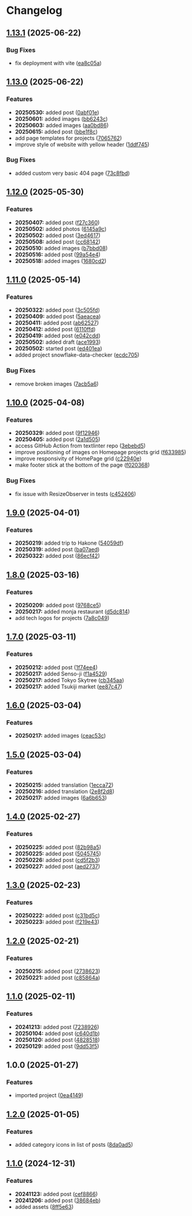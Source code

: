 # Changelog

## [1.13.1](https://github.com/samdouble/samdouble.github.io/compare/v1.13.0...v1.13.1) (2025-06-22)


### Bug Fixes

* fix deployment with vite ([ea8c05a](https://github.com/samdouble/samdouble.github.io/commit/ea8c05a696f715e1deaaae72427dba332e9cca48))

## [1.13.0](https://github.com/samdouble/samdouble.github.io/compare/v1.12.0...v1.13.0) (2025-06-22)


### Features

* **20250530:** added post ([0abf01e](https://github.com/samdouble/samdouble.github.io/commit/0abf01e076d959bd3c7045f7efac13760cea7fc4))
* **20250601:** added images ([bb6243c](https://github.com/samdouble/samdouble.github.io/commit/bb6243cc7a085850c3c3e9f43c5f9d26e081c0b0))
* **20250603:** added images ([aa0bd86](https://github.com/samdouble/samdouble.github.io/commit/aa0bd86836dff1a53ade77caa48865dcbaf4e3d0))
* **20250615:** added post ([bbe1f8c](https://github.com/samdouble/samdouble.github.io/commit/bbe1f8c8f3f9a1ec127bdbc8817d329f277f3b9b))
* add page templates for projects ([7065762](https://github.com/samdouble/samdouble.github.io/commit/7065762051aac12508c4cac99725f5ac86243720))
* improve style of website with yellow header ([1ddf745](https://github.com/samdouble/samdouble.github.io/commit/1ddf7456ca204a98b240d3e01303a3ff96fffe67))


### Bug Fixes

* added custom very basic 404 page ([73c8fbd](https://github.com/samdouble/samdouble.github.io/commit/73c8fbdf4744620d7b038e1c97182cf0a06e0611))

## [1.12.0](https://github.com/samdouble/samdouble.github.io/compare/v1.11.0...v1.12.0) (2025-05-30)


### Features

* **20250407:** added post ([f27c360](https://github.com/samdouble/samdouble.github.io/commit/f27c360be52bcbd811f8f6d14f22fabde834a85b))
* **20250502:** added photos ([6145a9c](https://github.com/samdouble/samdouble.github.io/commit/6145a9cac63e54d4a6ff3a2a8cd38ffa81b22044))
* **20250502:** added post ([3ed4617](https://github.com/samdouble/samdouble.github.io/commit/3ed4617a727e20049ef3bbf9139a2b94bea87c71))
* **20250508:** added post ([cc68142](https://github.com/samdouble/samdouble.github.io/commit/cc68142d72138dfbb9f4c5ec74a98fbba105cec6))
* **20250510:** added images ([b7bbd08](https://github.com/samdouble/samdouble.github.io/commit/b7bbd0815c300d120f16e80395964e4b57f00d3d))
* **20250516:** added post ([99a54e4](https://github.com/samdouble/samdouble.github.io/commit/99a54e42d3fa42cf3d44e8b1125a5539396fd42a))
* **20250518:** added images ([1680cd2](https://github.com/samdouble/samdouble.github.io/commit/1680cd298344aa932f2f20086769f9235e4f489d))

## [1.11.0](https://github.com/samdouble/samdouble.github.io/compare/v1.10.0...v1.11.0) (2025-05-14)


### Features

* **20250322:** added post ([3c505fd](https://github.com/samdouble/samdouble.github.io/commit/3c505fd01a4e2320ded8a6317f5d77d5f82efb98))
* **20250409:** added post ([5aeacea](https://github.com/samdouble/samdouble.github.io/commit/5aeaceadb7d4413dc2a89323fea695afaa2fb15e))
* **20250411:** added post ([ab62527](https://github.com/samdouble/samdouble.github.io/commit/ab62527aff384e94ee2e166a8fcf2a2b766c8b9c))
* **20250412:** added post ([6110ffd](https://github.com/samdouble/samdouble.github.io/commit/6110ffd02754813d6b14237019eba80c0a2c0055))
* **20250419:** added post ([e042cdd](https://github.com/samdouble/samdouble.github.io/commit/e042cddea22e50c20953d191fd77b4cfcd9b23ce))
* **20250502:** added draft ([ace1993](https://github.com/samdouble/samdouble.github.io/commit/ace1993e1c740f6f32efc006e6b9e80c012004ca))
* **20250502:** started post ([ed401ea](https://github.com/samdouble/samdouble.github.io/commit/ed401eacedb254943b3479ea180fcc6a9edda55d))
* added project snowflake-data-checker ([ecdc705](https://github.com/samdouble/samdouble.github.io/commit/ecdc7054e77c8181f554ec6cb8d4115d2abe669d))


### Bug Fixes

* remove broken images ([7acb5a6](https://github.com/samdouble/samdouble.github.io/commit/7acb5a6b477d9880c2169626c99c3395b5bfa9c7))

## [1.10.0](https://github.com/samdouble/samdouble.github.io/compare/v1.9.0...v1.10.0) (2025-04-08)


### Features

* **20250329:** added post ([9f12946](https://github.com/samdouble/samdouble.github.io/commit/9f12946a79b7f8b55db9c7fb74cbe41c3802aca9))
* **20250405:** added post ([2a1d505](https://github.com/samdouble/samdouble.github.io/commit/2a1d5058c5dbdefa3527c625169ac76c291f769b))
* access GitHub Action from textlinter repo ([3ebebd5](https://github.com/samdouble/samdouble.github.io/commit/3ebebd5b67d978ac2265a93da6c5147caa47056e))
* improve positioning of images on Homepage projects grid ([f633985](https://github.com/samdouble/samdouble.github.io/commit/f633985bcce12bc6995e17f605af9beffc5338a4))
* improve responsivity of HomePage grid ([c22940e](https://github.com/samdouble/samdouble.github.io/commit/c22940e21b3aa42d450ddbee971ddf6a0702aab0))
* make footer stick at the bottom of the page ([f020368](https://github.com/samdouble/samdouble.github.io/commit/f02036841b2668a07936c7e8231d865f838fc51b))


### Bug Fixes

* fix issue with ResizeObserver in tests ([c452406](https://github.com/samdouble/samdouble.github.io/commit/c452406e80e899f93c4f547c424bf7939d3ecb72))

## [1.9.0](https://github.com/samdouble/samdouble.github.io/compare/v1.8.0...v1.9.0) (2025-04-01)


### Features

* **20250219:** added trip to Hakone ([54059df](https://github.com/samdouble/samdouble.github.io/commit/54059df38648ce00a44adc967088bec6525462f4))
* **20250319:** added post ([ba07aed](https://github.com/samdouble/samdouble.github.io/commit/ba07aed2e35e4909d18c44f32bb7c44de52cfd80))
* **20250322:** added post ([86ecf42](https://github.com/samdouble/samdouble.github.io/commit/86ecf4262e564c5cf50e3b3cf5af064311fd6b77))

## [1.8.0](https://github.com/samdouble/samdouble.github.io/compare/v1.7.0...v1.8.0) (2025-03-16)


### Features

* **20250209:** added post ([9768ce5](https://github.com/samdouble/samdouble.github.io/commit/9768ce53e502dfb34519c7ccb48e8701026c1c43))
* **20250217:** added monja restaurant ([d5dc814](https://github.com/samdouble/samdouble.github.io/commit/d5dc814975986d31d2cda3425062aa6d8f08aa03))
* add tech logos for projects ([7a8c049](https://github.com/samdouble/samdouble.github.io/commit/7a8c0494ef49b9bc0c72e74882f86911858f6ae8))

## [1.7.0](https://github.com/samdouble/samdouble.github.io/compare/v1.6.0...v1.7.0) (2025-03-11)


### Features

* **20250212:** added post ([1f74ee4](https://github.com/samdouble/samdouble.github.io/commit/1f74ee4a0f9bcc4eaa20a1d1bf59d64602dc0970))
* **20250217:** added Senso-ji ([f1a4529](https://github.com/samdouble/samdouble.github.io/commit/f1a4529927e7afcd876ab48d6c6f822222d1c1e2))
* **20250217:** added Tokyo Skytree ([cb345aa](https://github.com/samdouble/samdouble.github.io/commit/cb345aa43029fe2cbfdd243cefc037616089b1c6))
* **20250217:** added Tsukiji market ([ee87c47](https://github.com/samdouble/samdouble.github.io/commit/ee87c474a410cefcd1b055447deae60d5f0bea67))

## [1.6.0](https://github.com/samdouble/samdouble.github.io/compare/v1.5.0...v1.6.0) (2025-03-04)


### Features

* **20250217:** added images ([ceac53c](https://github.com/samdouble/samdouble.github.io/commit/ceac53c20f54e241213b5ad3b9affbb5e0c2ce6a))

## [1.5.0](https://github.com/samdouble/samdouble.github.io/compare/v1.4.0...v1.5.0) (2025-03-04)


### Features

* **20250215:** added translation ([1ecca72](https://github.com/samdouble/samdouble.github.io/commit/1ecca72344f5d8092fa86858c22173fac6952bae))
* **20250216:** added translation ([2e8f2d8](https://github.com/samdouble/samdouble.github.io/commit/2e8f2d8aa8893a1ad6ecb54c22fca0b2420cd63b))
* **20250217:** added images ([6a6b653](https://github.com/samdouble/samdouble.github.io/commit/6a6b6535ed07b5600a83d52eccc7f166358c744f))

## [1.4.0](https://github.com/samdouble/samdouble.github.io/compare/v1.3.0...v1.4.0) (2025-02-27)


### Features

* **20250225:** added post ([82b98a5](https://github.com/samdouble/samdouble.github.io/commit/82b98a540a75373738b0d1a9cd4fb092847c2141))
* **20250225:** added post ([5045745](https://github.com/samdouble/samdouble.github.io/commit/504574504e40e57b20c4ad2b6465663964db86e1))
* **20250226:** added post ([cd5f2b3](https://github.com/samdouble/samdouble.github.io/commit/cd5f2b3932adf7d812c9baa0b4a5821f00d464fd))
* **20250227:** added post ([aed2737](https://github.com/samdouble/samdouble.github.io/commit/aed27374eef29ca389a4f26bc893c22285f2c50b))

## [1.3.0](https://github.com/samdouble/samdouble.github.io/compare/v1.2.0...v1.3.0) (2025-02-23)


### Features

* **20250222:** added post ([c31bd5c](https://github.com/samdouble/samdouble.github.io/commit/c31bd5c32f774e19774025ed57dd3cd5399bca89))
* **20250223:** added post ([f219e43](https://github.com/samdouble/samdouble.github.io/commit/f219e430c07cf413f9e62d3eff3d6b25dd15a9e0))

## [1.2.0](https://github.com/samdouble/samdouble.github.io/compare/v1.1.0...v1.2.0) (2025-02-21)


### Features

* **20250215:** added post ([2738623](https://github.com/samdouble/samdouble.github.io/commit/2738623ba17d0ced97b63e83ea8fe0894c104229))
* **20250221:** added post ([c85864a](https://github.com/samdouble/samdouble.github.io/commit/c85864a0919bd2a6154943cad7d23607ef305733))

## [1.1.0](https://github.com/samdouble/samdouble.github.io/compare/v1.0.0...v1.1.0) (2025-02-11)


### Features

* **20241213:** added post ([7238926](https://github.com/samdouble/samdouble.github.io/commit/7238926806487c185f56fee8480faea6987225ea))
* **20250104:** added post ([c640d1b](https://github.com/samdouble/samdouble.github.io/commit/c640d1b03d35b0d02f73aa999309671762cf9779))
* **20250120:** added post ([4828518](https://github.com/samdouble/samdouble.github.io/commit/482851862e2a427a5fb40895a06deb3f3fc53f7d))
* **20250129:** added post ([9dd53f5](https://github.com/samdouble/samdouble.github.io/commit/9dd53f5396435ab07a03d139de436e7155438f9e))

## 1.0.0 (2025-01-27)


### Features

* imported project ([0ea4149](https://github.com/samdouble/samdouble.github.io/commit/0ea41498ba970dfc801720eb5e94e3e352e2035d))

## [1.2.0](https://github.com/samdouble/samdouble.github.io/compare/v1.1.0...v1.2.0) (2025-01-05)


### Features

* added category icons in list of posts ([8da0ad5](https://github.com/samdouble/samdouble.github.io/commit/8da0ad543cfe0d69d0cfbf8c4099a1b8dbfcfa06))

## [1.1.0](https://github.com/samdouble/samdouble.github.io/compare/1.0.9...v1.1.0) (2024-12-31)


### Features

* **20241123:** added post ([cef8866](https://github.com/samdouble/samdouble.github.io/commit/cef88669057f4018fd35fa9cb083ac146abc1720))
* **20241206:** added post ([38684eb](https://github.com/samdouble/samdouble.github.io/commit/38684ebfe8eac162e8d7fee9ac1d227a03082a7f))
* added assets ([8ff5e63](https://github.com/samdouble/samdouble.github.io/commit/8ff5e63f54a5a4b46a311315098ff42372b093a5))
